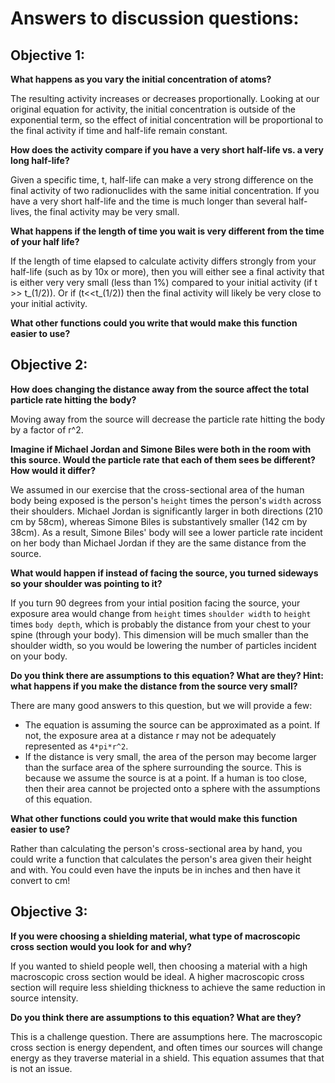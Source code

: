 # Answers to discussion questions:


## Objective 1:

**What happens as you vary the initial concentration of atoms?**

The resulting activity increases or decreases proportionally. Looking at our
original equation for activity, the initial concentration is outside of the
exponential term, so the effect of initial concentration will be proportional
to the final activity if time and half-life remain constant. 

**How does the activity compare if you have a very short half-life vs. a very long half-life?**

Given a specific time, t, half-life can make a very strong difference on the
final activity of two radionuclides with the same initial concentration. 
If you have a very short half-life and the time is much longer than several
half-lives, the final activity may be very small. 

**What happens if the length of time you wait is very different from the time of your half life?**

If the length of time elapsed to calculate activity differs strongly from your
half-life (such as by 10x or more), then you will either see a final activity
that is either very very small (less than 1%) compared to your initial activity (if t >>
t_(1/2)). Or if (t<<t_(1/2)) then the final activity will likely be very close
to your initial activity. 

**What other functions could you write that would make this function easier to use?**

## Objective 2:

**How does changing the distance away from the source affect the total particle rate hitting the body?**

Moving away from the source will decrease the particle rate hitting the body by
a factor of r^2. 

**Imagine if Michael Jordan and Simone Biles were both in the room with this source. Would the particle rate that each of them sees be different? How would it differ?**

We assumed in our exercise that the cross-sectional area of the human body
being exposed is the person's `height` times the person's `width` across their
shoulders. Michael Jordan is significantly larger in both directions (210 cm by
58cm),
whereas Simone Biles is substantively smaller (142 cm by 38cm). As a result, Simone Biles'
body will see a lower particle rate incident on her body than Michael Jordan if
they are the same distance from the source. 

**What would happen if instead of facing the source, you turned sideways so your shoulder was pointing to it?**

If you turn 90 degrees from your intial position facing the source, your
exposure area would change from `height` times `shoulder width` to `height`
times `body depth`, which is probably the distance from your chest to your
spine (through your body). This dimension will be much smaller than the
shoulder width, so you would be lowering the number of particles incident on
your body. 

**Do you think there are assumptions to this equation? What are they? Hint: what happens if you make the distance from the source very small?**

There are many good answers to this question, but we will provide a few:
* The equation is assuming the source can be approximated as a point. If not,
  the exposure area at a distance r may not be adequately represented as
  `4*pi*r^2`. 
* If the distance is very small, the area of the person may become larger than
  the surface area of the sphere surrounding the source. This is because we
  assume the source is at a point. If a human is too close, then their area
  cannot be projected onto a sphere with the assumptions of this equation.

**What other functions could you write that would make this function easier to use?**

Rather than calculating the person's cross-sectional area by hand, you could
write a function that calculates the person's area given their height and with.
You could even have the inputs be in inches and then have it convert to cm! 

## Objective 3: 

**If you were choosing a shielding material, what type of macroscopic cross section would you look for and why?**

If you wanted to shield people well, then choosing a material with a high
macroscopic cross section would be ideal. A higher macroscopic cross section
will require less shielding thickness to achieve the same reduction in source
intensity. 

**Do you think there are assumptions to this equation?  What are they?**

This is a challenge question. There are assumptions here. The macroscopic cross
section is energy dependent, and often times our sources will change energy as
they traverse material in a shield. This equation assumes that that is not an
issue. 


